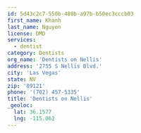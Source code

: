 ```yaml
---
id: 5d43c2c7-550b-480b-a97b-b50ec3cccb03
first_name: Khanh
last_name: Nguyen
license: DMD
services:
  - dentist
category: Dentists
org_name: 'Dentists on Nellis'
address: '2755 S Nellis Blvd.'
city: 'Las Vegas'
state: NV
zip: '89121'
phone: '(702) 457-5335'
title: 'Dentists on Nellis'
_geoloc:
  lat: 36.1577
  lng: -115.062
---
```

